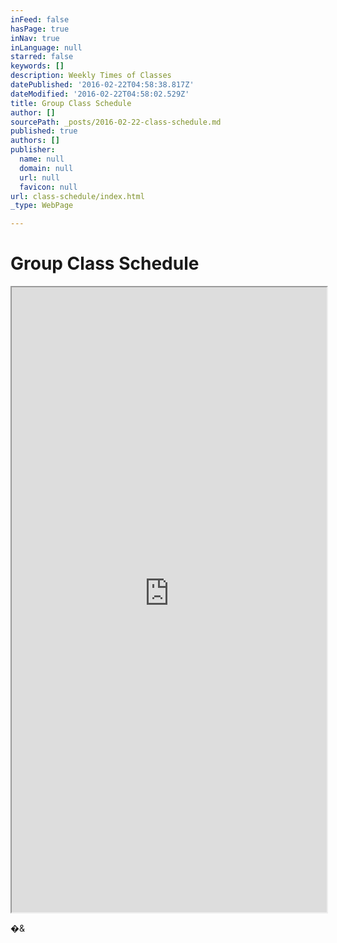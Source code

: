 ```yaml
---
inFeed: false
hasPage: true
inNav: true
inLanguage: null
starred: false
keywords: []
description: Weekly Times of Classes
datePublished: '2016-02-22T04:58:38.817Z'
dateModified: '2016-02-22T04:58:02.529Z'
title: Group Class Schedule
author: []
sourcePath: _posts/2016-02-22-class-schedule.md
published: true
authors: []
publisher:
  name: null
  domain: null
  url: null
  favicon: null
url: class-schedule/index.html
_type: WebPage

---
```

# Group Class Schedule

<iframe src="https://physicalfixpt.virtuagym.com//classes/week/?event_type=1&amp;embedded=1" height="1000" width="100%" style=""></iframe>

�&